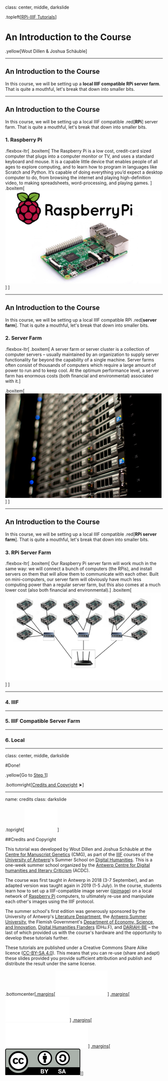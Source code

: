 class: center, middle, darkslide

.topleft[[RPi-IIIF Tutorials](index.html)] 

# An Introduction to the Course

.yellow[Wout Dillen & Joshua Schäuble]

---

## An Introduction to the Course

In this course, we will be setting up a **local IIIF compatible RPi server farm**. That is quite a mouthful, let's break that down into smaller bits.


---

## An Introduction to the Course

In this course, we will be setting up a local IIIF compatible .red[**RPi**] server farm. That is quite a mouthful, let's break that down into smaller bits.

### 1. Raspberry Pi

.flexbox-ltr[
.boxitem[
The Raspberry Pi is a low cost, credit-card sized computer that plugs into a computer monitor or TV, and uses a standard keyboard and mouse. It is a capable little device that enables people of all ages to explore computing, and to learn how to program in languages like Scratch and Python. It’s capable of doing everything you’d expect a desktop computer to do, from browsing the internet and playing high-definition video, to making spreadsheets, word-processing, and playing games. 
]
.boxitem[<img src="img/intro/rpi.png" width="500"/>]
]

---

## An Introduction to the Course

In this course, we will be setting up a local IIIF compatible RPi .red[**server farm**]. That is quite a mouthful, let's break that down into smaller bits.

### 2. Server Farm

.flexbox-ltr[
.boxitem[
A server farm or server cluster is a collection of computer servers – usually maintained by an organization to supply server functionality far beyond the capability of a single machine. Server farms often consist of thousands of computers which require a large amount of power to run and to keep cool. At the optimum performance level, a server farm has enormous costs (both financial and environmental) associated with it.]

.boxitem[<img src="img/intro/serverfarm.jpg" width="500"/>]
]

---

## An Introduction to the Course

In this course, we will be setting up a local IIIF compatible .red[**RPi server farm**]. That is quite a mouthful, let's break that down into smaller bits.

### 3. RPi Server Farm

.flexbox-ltr[
.boxitem[
Our Raspberry Pi server farm will work much in the same way: we will connect a bunch of computers (the RPis), and install servers on them that will allow them to communicate with each other. Built on mini-computers, our server farm will obviously have much less computing power than a regular server farm, but this also comes at a much lower cost (also both financial and environmental).]
.boxitem[<img src="img/intro/rpiserverfarm.png" width="500"/>]
]

---

### 4. IIIF

---

### 5. IIIF Compatible Server Farm

---

### 6. Local

---

class: center, middle, darkslide

#Done!

.yellow[Go to [Step 1](step1.html)]

.bottomright[[Credits and Copyright](#credits) &#10148;]

---

name: credits
class: darkslide

.topright[[![UAntwerpen](img/logos/ua.svg)](https://www.uantwerpen.be/)]

##Credits and Copyright

This tutorial was developed by Wout Dillen and Joshua Schäuble at the [Centre for Manuscript Genetics](https://www.uantwerpen.be/en/research-groups/centre-for-manuscript-genetics/) (CMG), as part of the [IIIF](https://iiif.io) courses of the [University of Antwerp](https://www.uantwerpen.be/)'s Summer School on [Digital Humanities](https://www.uantwerpen.be/en/summer-schools/digital-humanities--/). This is a one-week summer school organized by the [Antwerp Centre for Digital humanities and literary Criticism](https://www.uantwerpen.be/en/research-groups/digitalhumanities/) (ACDC). 

The course was first taught in Antwerp in 2018 (3-7 September), and an adapted version was taught again in 2019 (1-5 July). In the course, students learn how to set up a IIIF-compatible image server ([iipimage](http://iipimage.sourceforge.net)) on a local network of [Raspberry Pi](https://www.raspberrypi.org) computers, to ultimately re-use and manipulate each other's images using the IIIF protocol. 

The summer school's first edition was generously sponsored by the University of Antwerp's [Literature Department](https://www.uantwerpen.be/en/faculties/faculty-of-arts/research-and-valoris/departments/department-of-literature/), the [Antwerp Summer University](https://www.uantwerpen.be/en/education/international/international-students/antwerp-summer-university/), the Flemish Government's [Department of Economy, Science, and Innovation](https://www.ewi-vlaanderen.be), [Digital Humanities Flanders](http://uahost.uantwerpen.be/platformdh/index.php/dhu-f/) (DHu.F), and [DARIAH-BE](http://be.dariah.eu) – the last of which provided us with the course's hardware and the opportunity to develop these tutorials further. 

These tutorials are published under a Creative Commons Share Alike licence ([CC-BY-SA 4.0](https://creativecommons.org/licenses/by-sa/4.0/)). This means that you can re-use (share and adapt) these slides provided you provide sufficient attribution and publish and distribute the result under the same license.

.bottomcenter[[.margins[![Digital Humanities Flanders](img/logos/dhuf.svg)]](http://uahost.uantwerpen.be/platformdh/index.php/dhu-f/) [.margins[![ewi-vlaanderen](img/logos/ewi.svg)]](https://www.ewi-vlaanderen.be) [.margins[![DARIAH-BE](img/logos/dariah.svg)]](http://be.dariah.eu) [.margins[![CC-BY-SA 4.0](img/logos/ccbysa.svg)]](https://creativecommons.org/licenses/by-sa/4.0/)]
